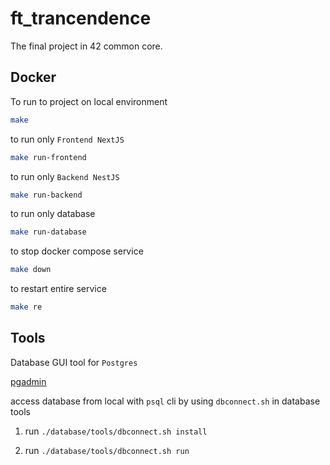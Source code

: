 # ft_trancendence

The final project in 42 common core.

## Docker

To run to project on local environment

```sh
make
```

to run only `Frontend NextJS`

```sh
make run-frontend
```

to run only `Backend NestJS`

```sh
make run-backend
```

to run only database

```sh
make run-database
```

to stop docker compose service

```sh
make down
```

to restart entire service

```sh
make re
```

## Tools

Database GUI tool for `Postgres`

[pgadmin]

access database from local with `psql` cli by using `dbconnect.sh` in database tools

1. run `./database/tools/dbconnect.sh install`

2. run `./database/tools/dbconnect.sh run`

<!-- reference -->

[pgadmin]: https://www.pgadmin.org/download/
